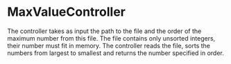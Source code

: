 # MaxValueController
The controller takes as input the path to the file and the order of the maximum number from this file. The file contains only unsorted integers, their number must fit in memory. The controller reads the file, sorts the numbers from largest to smallest and returns the number specified in order.
